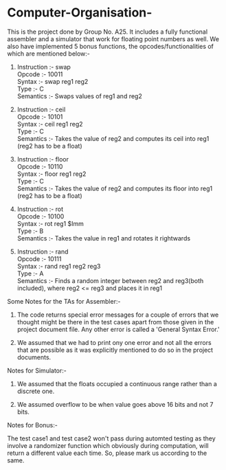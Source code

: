 # Computer-Organisation-

This is the project done by Group No. A25. It includes a fully functional assembler and a simulator that work for floating point numbers as well. We also have implemented 5 bonus functions, the opcodes/functionalities of which are mentioned below:-

1)  Instruction :- swap  
    Opcode      :- 10011  
    Syntax      :- swap reg1 reg2  
    Type        :- C  
    Semantics   :- Swaps values of reg1 and reg2  

2)  Instruction :- ceil  
    Opcode      :- 10101  
    Syntax      :- ceil reg1 reg2  
    Type        :- C  
    Semantics   :- Takes the value of reg2 and computes its ceil into reg1 (reg2 has to be a float)  

3)  Instruction :- floor  
    Opcode      :- 10110  
    Syntax      :- floor reg1 reg2  
    Type        :- C  
    Semantics   :- Takes the value of reg2 and computes its floor into reg1 (reg2 has to be a float)  

4)  Instruction :- rot  
    Opcode      :- 10100  
    Syntax      :- rot reg1 $Imm  
    Type        :- B  
    Semantics   :- Takes the value in reg1 and rotates it rightwards  

5)  Instruction :- rand  
    Opcode      :- 10111  
    Syntax      :- rand reg1 reg2 reg3  
    Type        :- A  
    Semantics   :- Finds a random integer between reg2 and reg3(both included), where reg2 <= reg3 and places it in reg1

Some Notes for the TAs for Assembler:-

1) The code returns special error messages for a couple of errors that we thought might be there in the test cases apart from those given in the project document file. Any other error is called a 'General Syntax Error.'

2) We assumed that we had to print ony one error and not all the errors that are possible as it was explicitly mentioned to do so in the project documents.

Notes for Simulator:-

1) We assumed that the floats occupied a continuous range rather than a discrete one.

2) We assumed overflow to be when value goes above 16 bits and not 7 bits.  

Notes for Bonus:-

The test case1 and test case2 won't pass during automted testing as they involve a randomizer function which obviously during computation, will return a different value each time. So, please mark us according to the same.
